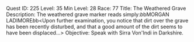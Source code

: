 Quest ID: 225
Level: 35
Min Level: 28
Race: 77
Title: The Weathered Grave
Description: The weathered grave marker reads simply:$b$bMORGAN LADIMORE$b$b<Upon further examination, you notice that dirt over the grave has been recently disturbed, and that a good amount of the dirt seems to have been displaced...>
Objective: Speak with Sirra Von'Indi in Darkshire.

